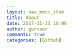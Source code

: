 ```yaml
---
layout: nav_menu_item
title: About
date: 2017-11-11 18:06
author: gurnoor
comments: true
categories: [Github]
---
```


